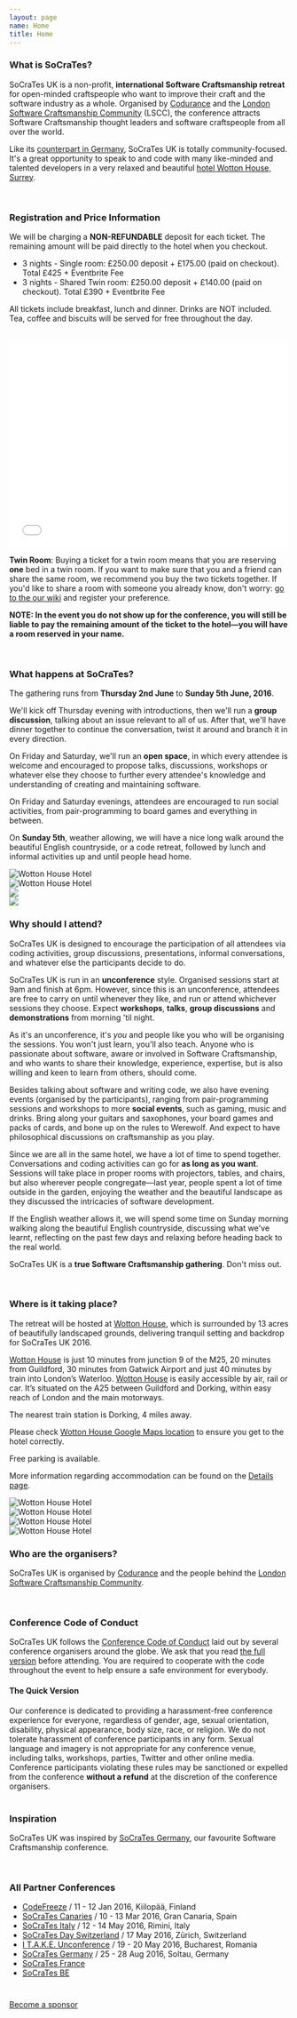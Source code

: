 ```yaml
---
layout: page
name: Home
title: Home
---
```


### What is SoCraTes?

SoCraTes UK is a non-profit, **international Software Craftsmanship retreat** for open-minded craftspeople who want to improve their craft and the software industry as a whole. Organised by [Codurance][Codurance] and the [London Software Craftsmanship Community][LSCC] (LSCC), the conference attracts Software Craftsmanship thought leaders and software craftspeople from all over the world.

Like its [counterpart in Germany][SoCraTes Germany], SoCraTes UK is totally community-focused. It's a great opportunity to speak to and code with many like-minded and talented developers in a very relaxed and beautiful [hotel Wotton House, Surrey][WottonHouse].

<br>

### Registration and Price Information

We will be charging a __NON-REFUNDABLE__ deposit for each ticket. The remaining amount will be paid directly to the hotel when you checkout. 

* 3 nights - Single room: £250.00 deposit + £175.00 (paid on checkout). Total £425 + Eventbrite Fee
* 3 nights - Shared Twin room: £250.00 deposit + £140.00 (paid on checkout). Total £390 + Eventbrite Fee

All tickets include breakfast, lunch and dinner. Drinks are NOT included.
Tea, coffee and biscuits will be served for free throughout the day. 


<iframe style="margin-top:20px;" src="//eventbrite.co.uk/tickets-external?eid=19754356813&ref=etckt" frameborder="0" height="370" width="100%" vspace="0" hspace="0" marginheight="0" marginwidth="5" scrolling="auto" allowtransparency="true"></iframe>

__Twin Room__: Buying a ticket for a twin room means that you are reserving __one__ bed in a twin room. If you want to make sure that you and a friend can share the same room, we recommend you buy the two tickets together. If you'd like to share a room with someone you already know, don't worry:  [go to the our wiki][wiki] and register your preference.

__NOTE: In the event you do not show up for the conference, you will still be liable to pay the remaining amount of the ticket to the hotel—you will have a room reserved in your name.__

[wiki]: https://github.com/lscc/socrates-uk/wiki

<br>

### What happens at SoCraTes?

The gathering runs from **Thursday 2nd June** to **Sunday 5th June, 2016**.

We'll kick off Thursday evening with introductions, then we'll run a **group discussion**, talking about an issue relevant to all of us. After that, we'll have dinner together to continue the conversation, twist it around and branch it in every direction.

On Friday and Saturday, we'll run an **open space**, in which every attendee is welcome and encouraged to propose talks, discussions, workshops or whatever else they choose to further every attendee's knowledge and understanding of creating and maintaining software.

On Friday and Saturday evenings, attendees are encouraged to run social activities, from pair-programming to board games and everything in between.

On **Sunday 5th**, weather allowing, we will have a nice long walk around the beautiful English countryside, or a code retreat, followed by lunch and informal activities up and until people head home.

<div class="conference-photogrid">
	<div class="row">
		<div class="col-md-6">
			<img src="img/wotton/wotton3.jpg" class="thumbnail img-responsive" alt="Wotton House Hotel"/>
		</div>
		<div class="col-md-6">
			<img src="img/wotton/wotton7.jpg" class="thumbnail img-responsive" alt="Wotton House Hotel"/>
		</div>
	</div>
	<div class="row">
		<div class="col-md-6">
			<img class="img-responsive thumbnail" src="img/2014/sandroSession.jpg">
		</div>
		<div class="col-md-6">
			<img class="img-responsive thumbnail" src="img/2014/outdoors.jpg">
		</div>
	</div>
</div>

### Why should I attend?

SoCraTes UK is designed to encourage the participation of all attendees via coding activities, group discussions, presentations, informal conversations, and whatever else the participants decide to do.

SoCraTes UK is run in an **unconference** style. Organised sessions start at 9am and finish at 6pm. However, since this is an unconference, attendees are free to carry on until whenever they like, and run or attend whichever sessions they choose. Expect **workshops**, **talks**, **group discussions** and **demonstrations** from morning 'til night.

As it's an unconference, it's *you* and people like you who will be organising the sessions. You won't just learn, you'll also teach. Anyone who is passionate about software, aware or involved in Software Craftsmanship, and who wants to share their knowledge, experience, expertise, but is also willing and keen to learn from others, should come.

Besides talking about software and writing code, we also have evening events (organised by the participants), ranging from pair-programming sessions and workshops to more **social events**, such as gaming, music and drinks. Bring along your guitars and saxophones, your board games and packs of cards, and bone up on the rules to Werewolf. And expect to have philosophical discussions on craftsmanship as you play.

Since we are all in the same hotel, we have a lot of time to spend together. Conversations and coding activities can go for **as long as you want**. Sessions will take place in proper rooms with projectors, tables, and chairs, but also wherever people congregate—last year, people spent a lot of time outside in the garden, enjoying the weather and the beautiful landscape as they discussed the intricacies of software development.

If the English weather allows it, we will spend some time on Sunday morning walking along the beautiful English countryside, discussing what we've learnt, reflecting on the past few days and relaxing before heading back to the real world.

SoCraTes UK is a **true Software Craftsmanship gathering**. Don't miss out.

<br>

### Where is it taking place?

The retreat will be hosted at [Wotton House][WottonHouse], which is surrounded by 13 acres of beautifully landscaped grounds, delivering tranquil setting and backdrop for SoCraTes UK 2016. 

[Wotton House][WottonHouse] is just 10 minutes from junction 9 of the M25, 20 minutes from Guildford, 30 minutes from Gatwick Airport and just 40 minutes by train into London’s Waterloo. [Wotton House][WottonHouse] is easily accessible by air, rail or car. It’s situated on the A25 between Guildford and Dorking, within easy reach of London and the main motorways.

The nearest train station is Dorking, 4 miles away.

Please check [Wotton House Google Maps location][WottonGoogleMaps] to ensure you get to the hotel correctly.

Free parking is available.

More information regarding accommodation can be found on the [Details page][Details].

<div class="conference-location-images">
	<div class="row">
		<div class="col-md-6">
			<img src="img/wotton/wotton5.jpg" class="thumbnail img-responsive" alt="Wotton House Hotel"/>
		</div>
		<div class="col-md-6">
			<img src="img/wotton/wotton9.jpg" class="thumbnail img-responsive" alt="Wotton House Hotel"/>
		</div>
	</div>
	<div class="row">
		<div class="col-md-6">
			<img src="img/wotton/wotton8.jpg" class="thumbnail img-responsive" alt="Wotton House Hotel"/>
		</div>
		<div class="col-md-6">
			<img src="img/wotton/wotton11.jpg" class="thumbnail img-responsive" alt="Wotton House Hotel"/>
		</div>
	</div>
</div>

[LSCC]: http://www.meetup.com/london-software-craftsmanship/
[WottonHouse]: http://www.wottonhousedorkingsurrey.co.uk/
[WottonGoogleMaps]: https://www.google.co.uk/maps/place/Wotton+House/@51.210842,-0.3960782,135m/data=!3m1!1e3!4m7!1m4!3m3!1s0x0:0x0!2zNTHCsDEyJzM5LjIiTiAwwrAyMyc0NC42Ilc!3b1!3m1!1s0x0000000000000000:0x9b7aa884271af6b5!6m1!1e1?hl=en
[Details]: details.html

### Who are the organisers?

SoCraTes UK is organised by [Codurance][Codurance] and the people behind the [London Software Craftsmanship Community][LSCC].

[Codurance]: http://www.codurance.com
[LSCC]: http://www.meetup.com/london-software-craftsmanship/

<br>

### Conference Code of Conduct

SoCraTes UK follows the [Conference Code of Conduct][] laid out by several conference organisers around the globe. We ask that you read [the full version][Conference Code of Conduct] before attending. You are required to cooperate with the code throughout the event to help ensure a safe environment for everybody.

#### The Quick Version

<div class = "well">
	<span class="glyphicon glyphicon-exclamation-sign" aria-hidden="true"></span> Our conference is dedicated to providing a harassment-free conference experience for everyone, regardless of gender, age, sexual orientation, disability, physical appearance, body size, race, or religion. We do not tolerate harassment of conference participants in any form. Sexual language and imagery is not appropriate for any conference venue, including talks, workshops, parties, Twitter and other online media. Conference participants violating these rules may be sanctioned or expelled from the conference <strong>without a refund</strong> at the discretion of the conference organisers.
</div>

<br>

### Inspiration

SoCraTes UK was inspired by [SoCraTes Germany][], our favourite Software Craftsmanship conference.

<br>

### All Partner Conferences

* [CodeFreeze][] / 11 - 12 Jan 2016, Kiilopää, Finland
* [SoCraTes Canaries][] / 10 - 13 Mar 2016, Gran Canaria, Spain
* [SoCraTes Italy][] /  12 - 14 May 2016, Rimini, Italy
* [SoCraTes Day Switzerland][] / 17 May 2016, Zürich, Switzerland
* [I T.A.K.E. Unconference][] / 19 - 20 May 2016, Bucharest, Romania
* [SoCraTes Germany][] / 25 - 28 Aug 2016, Soltau, Germany
* [SoCraTes France][] 
* [SoCraTes BE][]

<div style="margin-top:40px;">
  <a href="/sponsorship.html" class="btn btn-primary btn-lg">Become a sponsor</i></a>
</div>

[@socrates_uk]: https://twitter.com/socrates_uk
[SoCraTes Germany]: http://www.socrates-conference.de/
[Farncombe Gallery]: http://farncombeconferencecentre.com/venue/gallery/
[Conference Code of Conduct]: http://confcodeofconduct.com/
[CodeFreeze]: http://www.codefreeze.fi/
[SoCraTes Canaries]: http://www.socrates-conference.es/doku.php
[I T.A.K.E. Unconference]: http://itakeunconf.com/
[SoCraTes Day Switzerland]: http://socrates-day.ch/
[SoCraTes France]: http://socrates-fr.github.io/
[SoCraTes BE]: http://socratesbe.org/
[SoCraTes Italy]: http://socrates-it.github.io/
